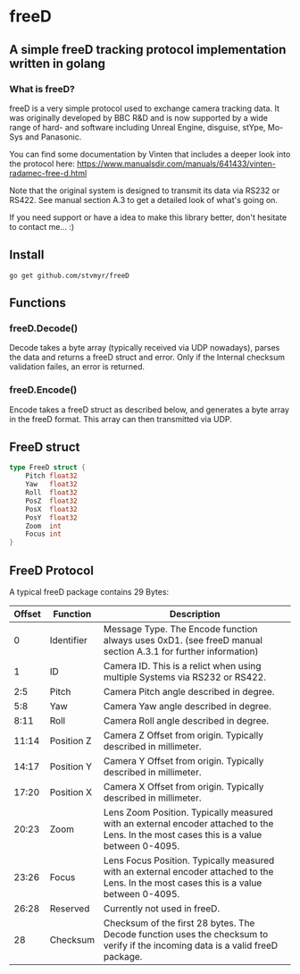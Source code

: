 # freeD
## A simple freeD tracking protocol implementation written in golang 

### What is freeD?
freeD is a very simple protocol used to exchange camera tracking data. It was originally developed by BBC R&D and is now supported by a wide range of hard- and software including Unreal Engine, disguise, stYpe, Mo-Sys and Panasonic. 

You can find some documentation by Vinten that includes a deeper look into the protocol here:
https://www.manualsdir.com/manuals/641433/vinten-radamec-free-d.html

Note that the original system is designed to transmit its data via RS232 or RS422. 
See manual section A.3 to get a detailed look of what's going on.

If you need support or have a idea to make this library better, don't hesitate to contact me... :)

## Install

```shell
go get github.com/stvmyr/freeD
```
## Functions

### freeD.Decode()
Decode takes a byte array (typically received via UDP nowadays), parses the data and returns a freeD struct and error. Only if the Internal checksum validation failes, an error is returned. 

### freeD.Encode()
Encode takes a freeD struct as described below, and generates a byte array in the freeD format. This array can then transmitted via UDP.


## FreeD struct

```go
type FreeD struct {
	Pitch float32
	Yaw   float32
	Roll  float32
	PosZ  float32
	PosX  float32
	PosY  float32
	Zoom  int
	Focus int
}
```

## FreeD Protocol

A typical freeD package contains 29 Bytes: 


| Offset    | Function          | Description                     |
| ----------- | ----------------- |-------------------------------- |
| 0           | Identifier        | Message Type. The Encode function always uses 0xD1. (see freeD manual section A.3.1 for further information) |
| 1           | ID                | Camera ID. This is a relict when using multiple Systems via RS232 or RS422. |
| 2:5         | Pitch             | Camera Pitch angle described in degree.|
| 5:8         | Yaw               | Camera Yaw angle described in degree.|
| 8:11        | Roll              | Camera Roll angle described in degree.|
| 11:14       | Position Z        | Camera Z Offset from origin. Typically described in millimeter. |
| 14:17       | Position Y        | Camera Y Offset from origin. Typically described in millimeter. |
| 17:20       | Position X        | Camera X Offset from origin. Typically described in millimeter. |
| 20:23       | Zoom              | Lens Zoom Position. Typically measured with an external encoder attached to the Lens. In the most cases this is a value between 0-4095. |
| 23:26       | Focus             | Lens Focus Position. Typically measured with an external encoder attached to the Lens. In the most cases this is a value between 0-4095. |
| 26:28       | Reserved          | Currently not used in freeD. |
| 28          | Checksum          | Checksum of the first 28 bytes. The Decode function uses the checksum to verify if the incoming data is a valid freeD package.|
